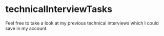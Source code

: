 # technicalInterviewTasks
Feel free to take a look at my previous technical interviews which I could save in my account. 
